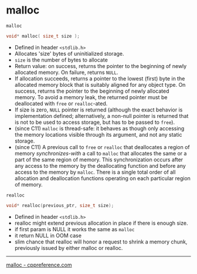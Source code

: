 # malloc

`malloc`

```c
void* malloc( size_t size );
```

- Defined in header `<stdlib.h>`
- Allocates 'size' bytes of uninitialized storage.
- `size` is the number of bytes to allocate
- Return value: on success, returns the pointer to the beginning of newly allocated memory. On failure, returns `NULL`.
- If allocation succeeds, returns a pointer to the lowest (first) byte in the allocated memory block that is suitably aligned for any object type.
On success, returns the pointer to the beginning of newly allocated memory. To avoid a memory leak, the returned pointer must be deallocated with `free` or `realloc`-ated.
- If size is zero, `NULL` pointer is returned (although the exact behavior is implementation defined; alternatively, a non-null pointer is returned that is not to be used to access storage, but has to be passed to `free`).
- (since C11) `malloc` is thread-safe: it behaves as though only accessing the memory locations visible through its argument, and not any static storage.
- (since C11) A previous call to `free` or `realloc` that deallocates a region of memory *synchronizes-with* a call to `malloc` that allocates the same or a part of the same region of memory. This synchronization occurs after any access to the memory by the deallocating function and before any access to the memory by `malloc`. There is a single total order of all allocation and deallocation functions operating on each particular region of memory.



`realloc`

```c
void* realloc(previous_ptr, size_t size);
```

- Defined in header `<stdlib.h>`
- realloc might extend previous allocation in place if there is enough size.
- if first param is NULL it works the same as `malloc`
- it return NULL in OOM case
- slim chance that realloc will honor a request to shrink a memory chunk, previously issued by either malloc or realloc.


---

[malloc - cppreference.com](https://en.cppreference.com/w/c/memory/malloc
)